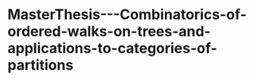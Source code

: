 # MasterThesis---Combinatorics-of-ordered-walks-on-trees-and-applications-to-categories-of-partitions